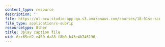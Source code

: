 ```yaml
---
content_type: resource
description: ''
file: https://ol-ocw-studio-app-qa.s3.amazonaws.com/courses/18-01sc-single-variable-calculus-fall-2010/6cc65cd2e450da88f8b0b43e4b746196_Gbtma_UQpro.srt
file_type: application/x-subrip
resourcetype: Other
title: 3play caption file
uid: 6cc65cd2-e450-da88-f8b0-b43e4b746196
---
```

